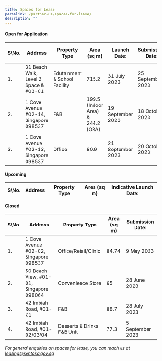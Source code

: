 ```yaml
---
title: Spaces for Lease
permalink: /partner-us/spaces-for-lease/
description: ""
---
```

#### **Open for Application**

| S\No. | Address | Property Type | Area (sq m) | Launch Date: | Submission Date: | Site Showround | Request for information |
| -------- | -------- | -------- | -------- | -------- | -------- | -------- | -------- |
  | 1. |  31 Beach Walk, Level 2 Space & #03-01 | Edutainment & School Facility | 715.2 | 31 July 2023 | 25 September 2023 | Upon request | [Register interest here](https://form.gov.sg/64c2361ecbb9630011a7e923)
 | 2. |  1 Cove Avenue #02-14, Singapore 098537 | F&B | 199.5 (Indoor Area) & 244.2 (ORA) | 19 September 2023 | 18 October 2023 | Upon request | [Register interest here](https://form.gov.sg/6507eb4e2ccd0f0012806905)
 | 3. |  1 Cove Avenue #02-13, Singapore 098537 | Office | 80.9 | 21 September 2023 | 20 October 2023 | Upon request | [Register interest here](https://form.gov.sg/6507ec25356d470012cee186)

#### **Upcoming**

| S\No. | Address | Property Type | Area (sq m) | Indicative Launch Date:
| -------- | -------- | -------- | -------- | -------- 



#### **Closed**

| S\No. | Address | Property Type | Area (sq m) | Submission Date:| 
| -------- | -------- | -------- | -------- | -------- |
|1. |1 Cove Avenue #02-02, Singapore 098537 | Office/Retail/Clinic |84.74| 9 May 2023 |
|2. | 50 Beach View, #01-01, Singapore 098064 | Convenience Store |65| 28 June 2023 |
|3. | 42 Imbiah Road, #01-K1  | F&B |88.7| 28 July 2023 |
|4. | 42 Imbiah Road, #01-02/03/04 | Desserts & Drinks F&B Unit |77.3| 5 September 2023  |


###### For general enquiries on spaces for lease, you can reach us at leasing@sentosa.gov.sg